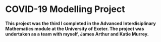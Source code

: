 # COVID-19 Modelling Project

#### This project was the third I completed in the Advanced Interdisiplinary Mathematics module at the University of Exeter. The project was undertaken as a team with myself, James Arthur and Katie Murrey.
